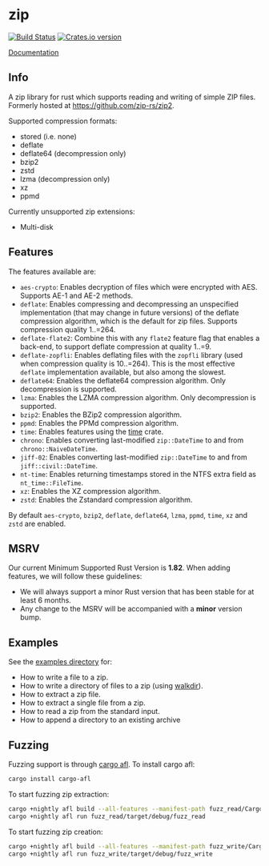 zip
========

[![Build Status](https://github.com/zip-rs/zip2/actions/workflows/ci.yaml/badge.svg)](https://github.com/Pr0methean/zip/actions?query=branch%3Amaster+workflow%3ACI)
[![Crates.io version](https://img.shields.io/crates/v/zip.svg)](https://crates.io/crates/zip)

[Documentation](https://docs.rs/zip/latest/zip/)

Info
----


A zip library for rust which supports reading and writing of simple ZIP files. Formerly hosted at
https://github.com/zip-rs/zip2.

Supported compression formats:

* stored (i.e. none)
* deflate
* deflate64 (decompression only)
* bzip2
* zstd
* lzma (decompression only)
* xz
* ppmd

Currently unsupported zip extensions:

* Multi-disk

Features
--------

The features available are:

* `aes-crypto`: Enables decryption of files which were encrypted with AES. Supports AE-1 and AE-2 methods.
* `deflate`: Enables compressing and decompressing an unspecified implementation (that may change in future versions) of
  the deflate compression algorithm, which is the default for zip files. Supports compression quality 1..=264.
* `deflate-flate2`: Combine this with any `flate2` feature flag that enables a back-end, to support deflate compression
  at quality 1..=9.
* `deflate-zopfli`: Enables deflating files with the `zopfli` library (used when compression quality is 10..=264). This
  is the most effective `deflate` implementation available, but also among the slowest.
* `deflate64`: Enables the deflate64 compression algorithm. Only decompression is supported.
* `lzma`: Enables the LZMA compression algorithm. Only decompression is supported.
* `bzip2`: Enables the BZip2 compression algorithm.
* `ppmd`: Enables the PPMd compression algorithm.
* `time`: Enables features using the [time](https://github.com/rust-lang-deprecated/time) crate.
* `chrono`: Enables converting last-modified `zip::DateTime` to and from `chrono::NaiveDateTime`.
* `jiff-02`: Enables converting last-modified `zip::DateTime` to and from `jiff::civil::DateTime`.
* `nt-time`: Enables returning timestamps stored in the NTFS extra field as `nt_time::FileTime`.
* `xz`: Enables the XZ compression algorithm.
* `zstd`: Enables the Zstandard compression algorithm.

By default `aes-crypto`, `bzip2`, `deflate`, `deflate64`, `lzma`, `ppmd`, `time`, `xz` and `zstd` are enabled.

MSRV
----

Our current Minimum Supported Rust Version is **1.82**. When adding features,
we will follow these guidelines:

- We will always support a minor Rust version that has been stable for at least 6 months.
- Any change to the MSRV will be accompanied with a **minor** version bump.

Examples
--------

See the [examples directory](examples) for:

* How to write a file to a zip.
* How to write a directory of files to a zip (using [walkdir](https://github.com/BurntSushi/walkdir)).
* How to extract a zip file.
* How to extract a single file from a zip.
* How to read a zip from the standard input.
* How to append a directory to an existing archive

Fuzzing
-------

Fuzzing support is through [cargo afl](https://rust-fuzz.github.io/book/afl.html). To install cargo afl:

```bash
cargo install cargo-afl
```

To start fuzzing zip extraction:

```bash
cargo +nightly afl build --all-features --manifest-path fuzz_read/Cargo.toml
cargo +nightly afl run fuzz_read/target/debug/fuzz_read
```

To start fuzzing zip creation:

```bash
cargo +nightly afl build --all-features --manifest-path fuzz_write/Cargo.toml
cargo +nightly afl run fuzz_write/target/debug/fuzz_write
```
